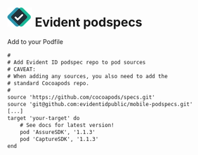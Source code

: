 # ![Evident logo](res/evident-logo_56x44.png) Evident podspecs

Add to your Podfile

```
#
# Add Evident ID podspec repo to pod sources
# CAVEAT: 
# When adding any sources, you also need to add the 
# standard Cocoapods repo.
#
source 'https://github.com/cocoapods/specs.git'
source 'git@github.com:evidentidpublic/mobile-podspecs.git'
[...]
target 'your-target' do
    # See docs for latest version!
    pod 'AssureSDK', '1.1.3'
    pod 'CaptureSDK', '1.1.3'
end
```